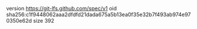 version https://git-lfs.github.com/spec/v1
oid sha256:c1f9448062aaa2dfdfd21dada675a5b13ea0f35e32b7f493ab974e970350e62d
size 392
